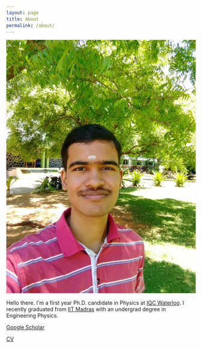 ```yaml
---
layout: page
title: About
permalink: /about/
---
```

![Image of Sriram](https://raw.githubusercontent.com/SriramGkn/sriramgkn.github.io/master/images/Outside_Godav.jpeg)

Hello there. I'm a first year Ph.D. candidate in Physics at [IQC Waterloo](https://uwaterloo.ca/institute-for-quantum-computing/). I recently graduated from [IIT Madras](https://www.iitm.ac.in/) with an undergrad degree in Engineering Physics.

[Google Scholar](https://scholar.google.com/citations?user=d9-T--sAAAAJ&hl=en)

[CV](https://sriramgkn.github.io/docs/CV_ram.pdf)
